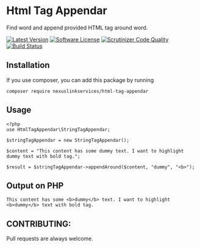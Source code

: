 # Html Tag Appendar
Find word and append provided HTML tag around word.

[![Latest Version](https://img.shields.io/packagist/v/nexuslinkservices/html-tag-appendar.svg?style=flat-square)](https://packagist.org/packages/nexuslinkservices/html-tag-appendar)
[![Software License](http://img.shields.io/badge/license-MIT-brightgreen.svg?style=flat-square)](LICENSE)
[![Scrutinizer Code Quality](https://scrutinizer-ci.com/g/nexuslinkservices/html-tag-appendar/badges/quality-score.png?b=master)](https://scrutinizer-ci.com/g/nexuslinkservices/html-tag-appendar/?branch=master)
[![Build Status](https://scrutinizer-ci.com/g/nexuslinkservices/html-tag-appendar/badges/build.png?b=master)](https://scrutinizer-ci.com/g/nexuslinkservices/html-tag-appendar/build-status/master)

## Installation

If you use composer, you can add this package by running 

````
composer require nexuslinkservices/html-tag-appendar
````

## Usage

```
<?php
use HtmlTagAppendar\StringTagAppendar;

$stringTagAppendar = new StringTagAppendar();
        
$content = "This content has some dummy text. I want to highlight dummy text with bold tag.";        

$result = $stringTagAppendar->appendAround($content, "dummy", "<b>");
```

## Output on PHP

```
This content has some <b>dummy</b> text. I want to highlight <b>dummy</b> text with bold tag.
```

## CONTRIBUTING:

Pull requests are always welcome.